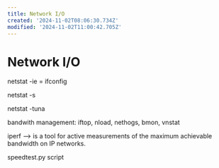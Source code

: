 ```yaml
---
title: Network I/O
created: '2024-11-02T08:06:30.734Z'
modified: '2024-11-02T11:00:42.705Z'
---
```


# Network I/O

netstat -ie = ifconfig

netstat -s

netstat -tuna

bandwith management: iftop, nload, nethogs, bmon, vnstat

iperf -->  is a tool for active measurements of the maximum achievable bandwidth on IP networks.

speedtest.py script


